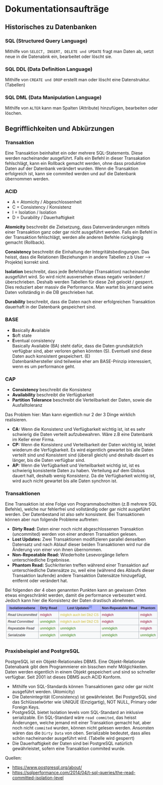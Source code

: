# Dokumentationsaufträge

## Historisches zu Datenbanken

### SQL (Structured Query Language)

Mithilfe von ```SELECT, INSERT, DELETE und UPDATE``` fragt man Daten ab, setzt neue in die Datenabnk ein, bearbeitet oder löscht sie.

### SQL DDL (Data Definition Language)

Mithilfe von ```CREATE und DROP``` erstellt man oder löscht eine Datenstruktur. (Tabellen)

### SQL DML (Data Manipulation Language)

Mithilfe von ```ALTER``` kann man Spalten (Attribute) hinzufügen, bearbeiten oder löschen.

## Begrifflichkeiten und Abkürzungen

### Transaktion

Eine Transaktion beinhaltet ein oder mehrere SQL-Statements. Diese werden nacheinander ausgeführt. Falls ein Befehl in dieser Transakation fehlschlägt, kann ein Rollback gemacht werden, ohne dass produktive Daten auf der Datenbank verändert  wurden. Wenn die Transaktion erfolgreich ist, kann sie commited werden und auf die Datenbank übernommen werden.

### ACID

* A = Atomicity / Abgeschlossenheit
* C = Consistency / Konsistenz
* I = Isolation / Isolation
* D = Durability / Dauerhaftigkeit

**Atomicity** beschreibt die Zielsetzung, dass Datenveränderungen mittels einer Transaktion ganz oder gar nicht ausgeführt werden. Falls ein Befehl in der Transaktion fehlschlägt, werden alle anderen Befehle rückgängig gemacht (Rollback).

**Consistency** beschreibt die Einhaltung der Integritätsbedingungen. Das heisst, dass die Relationen (Beziehungen in andere Tabellen z.b User --> Projekte) korrekt sind.

**Isolation** beschreibt, dass jede Befehlsfolge (Transaktion) nacheinander ausgeführt wird. So wird nicht ausversehen etwas negativ verändert / überschrieben. Deshalb werden Tabellen für diese Zeit gelockt / gesperrt. Dies reduziert aber massiv die Performance. Man wartet bis jemand seine Daten vollständig in die DB geschrieben hat.

**Durability** beschreibt, dass die Daten nach einer erfolgreichen Transaktion dauerhaft in der Datenbank gespeichert sind.

### BASE

* **B**asically **A**vailable
* **S**oft state
* **E**ventual consistency  
Basically Available (BA) steht dafür, dass die Daten grundsätzlich verfügbar sind, aber verloren gehen könnten (S). Eventuell sind diese Daten auch konsistent gespeichert. (E)  
Datenbankhersteller sind teilweise eher am BASE-Prinzip interessiert, wenn es um performance geht.

### CAP

* **Consistency** beschreibt die Konsistenz
* **Availability** beschreibt die Verfügbarkeit
* **Partition Tolerance** beschreibt die Verteilbarkeit der Daten, sowie die Ausfalltoleranz

Das Problem hier: Man kann eigentlich nur 2 der 3 Dinge wirklich realisieren.

* **CA:** Wenn die Konsistenz und Verfügbarkeit wichtig ist, ist es sehr schwierig die Daten verteilt aufzubewahren. Wäre z.B eine Datenbank im Keller einer Firma.
* **CP:** Wenn die Konsistenz und Verteilbarkeit der Daten wichtig ist, leidet wiederum die Verfügbarkeit. Es wird eigentlich gewartet bis alle Daten verteilt sind und Konsistent sind (überall gleich) und deshalb dauert es länger, bis die Daten verfügbar sind.
* **AP:** Wenn die Verfügbarkeit und Verteilbarkeit wichtig ist, ist es schwierig konsistente Daten zu haben. Verteilung auf dem Globus dauert halt, deshalb wenig Konsistenz. Da die Verfügbarkeit wichtig ist, wird auch nicht gewartet bis alle Daten synchron ist.

### Transaktionen

Eine Transaktion ist eine Folge von Programmabschnitten (z.B mehrere SQL Befehle), welche nur fehlerfrei und vollständig oder gar nicht ausgeführt werden. Der Datenbestand ist also sehr konsistent.
Bei Transaktionen können aber nun folgende Probleme auftreten:

* **Dirty Read:** Daten einer noch nicht abgeschlossenen Transaktion (uncommited) werden von einer anderen Transaktion gelesen.
* **Lost Updates:** Zwei Transaktionen modifizieren parallel denselben Datensatz und nach Ablauf dieser beiden Transaktionen wird nur die Änderung von einer von ihnen übernommen.
* **Non-Repeatable Read:** Wiederholte Lesevorgänge liefern unterschiedliche Ergebnisse.
* **Phantom Read:** Suchkriterien treffen während einer Transaktion auf unterschiedliche Datensätze zu, weil eine (während des Ablaufs dieser Transaktion laufende) andere Transaktion Datensätze hinzugefügt, entfernt oder verändert hat.

Bei folgenden der 4 oben genannten Punkten kann an gewissen Orten etwas eingeschränkt werden, damit die performance verbesstert wird. Jedoch kann hier die Konsistenz der Daten drastisch abnehmen.
![Performance SQL](performanceSQL.png)

### Praxisbeispiel and PostgreSQL

PostgreSQL ist ein Objekt-Relationales DBMS. Eine Objekt-Relationale Datenabank gibt dem Programmierer ein bisschen mehr Mölgichkeiten. Daten werden eigentlich in einem Objekt gespeichert und sind so schneller verfügbar. Seit 2001 ist dieses DBMS auch ACID Konform.

* Mithilfe von SQL-Standards können Transaktionen ganz oder gar nicht ausgeführt werden. (Atomicity)
* Die Datenintegrität (Consistency) ist gewährleistet. Bei PostgreSQL sind das Schlüsselwörter wie UNIQUE (Einzigartig), NOT NULL, Primary oder Foreign Keys.
* PostgreSQL bietet Isolation levels vom SQL-Standard an inklusive serializable. Ein SQL-Standard wäre ```read commited```, das heisst Änderungen, welche jemand mit einer Transaktion gemacht hat, aber noch nicht ```commited``` wurden, können nicht gelesen werden. Ansonsten wären das die ```Dirty Data``` von oben. Serializable bedeutet, dass alles schön nacheinander ausgeführt wird. (Tabelle wird gesperrt)
* Die Dauerhaftigkeit der Daten sind bei PostgreSQL natürlich gewährleistet, sofern eine Transaktion commited wurde.

Quellen: 

* https://www.postgresql.org/about/
* https://sqlperformance.com/2014/04/t-sql-queries/the-read-committed-isolation-level
